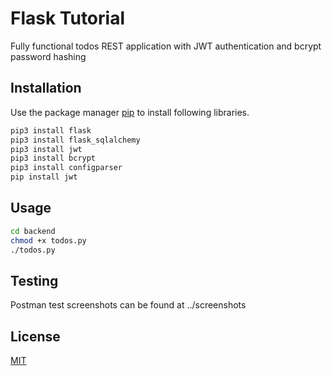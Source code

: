 # Flask Tutorial

Fully functional todos REST application with JWT authentication and bcrypt password hashing

## Installation

Use the package manager [pip](https://pip.pypa.io/en/stable/) to install following libraries.

```bash
pip3 install flask
pip3 install flask_sqlalchemy
pip3 install jwt
pip3 install bcrypt
pip3 install configparser
pip install jwt
```

## Usage

```bash
cd backend
chmod +x todos.py
./todos.py
```

## Testing
Postman test screenshots can be found at ../screenshots

## License
[MIT](https://choosealicense.com/licenses/mit/)
